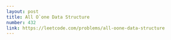 ```yaml
---
layout: post
title: All O`one Data Structure
number: 432
link: https://leetcode.com/problems/all-oone-data-structure
---
```

